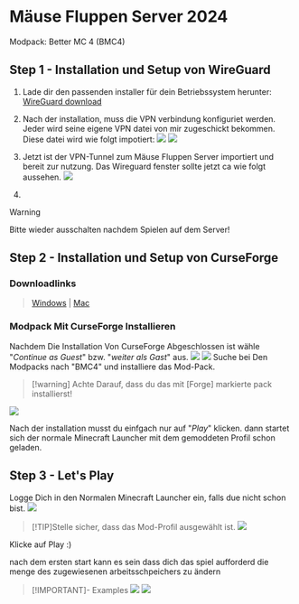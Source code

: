 # Mäuse Fluppen Server 2024

Modpack:
Better MC 4 (BMC4)

## Step 1 - Installation und Setup von WireGuard
1. Lade dir den passenden installer für dein Betriebssystem herunter: [WireGuard download](https://www.wireguard.com/install/)
2. Nach der installation, muss die VPN verbindung konfiguriet werden. Jeder wird seine eigene VPN datei von mir zugeschickt bekommen. Diese datei wird wie folgt impotiert:
![](.images/WireGuard_install_01.png)
![](.images/WireGuard_install_02.png)

3. Jetzt ist der VPN-Tunnel zum Mäuse Fluppen Server importiert und bereit zur nutzung. Das Wireguard fenster sollte jetzt ca wie folgt aussehen.
![](.images/WireGuard_install_03.png)

4.
>[!Warning]
>Bitte wieder ausschalten nachdem Spielen auf dem Server!


## Step 2 - Installation und Setup von CurseForge
### Downloadlinks
>[Windows](https://download.overwolf.com/install/Download?PartnerId=4047&utm_term=eyJkb21haW4iOiJjZi13ZWIifQ%3D%3D) | 
[Mac](https://curseforge.overwolf.com/downloads/curseforge-latest.dmg)
### Modpack Mit CurseForge Installieren
Nachdem Die Installation Von CurseForge Abgeschlossen ist wähle "*Continue as Guest*" bzw. "*weiter als Gast*" aus.
![](.images/CurseForge_install_01.png)
![](.images/CurseForge_install_02.png)
Suche bei Den Modpacks nach "BMC4" und installiere das Mod-Pack.
>[!warning] Achte Darauf, dass du das mit [Forge] markierte pack installierst!

![](.images/CurseForge_install_03.png)

Nach der installation musst du einfgach nur auf "*Play*" klicken. dann startet sich der normale Minecraft Launcher mit dem gemoddeten Profil schon geladen.  

## Step 3 - Let's Play
Logge Dich in den Normalen Minecraft Launcher ein, falls due nicht schon bist.
![](.images/MC_Launcher_setup_01.png)

>[!TIP]Stelle sicher, dass das Mod-Profil ausgewählt ist.
![](.images/MC_Launcher_setup_02.png)

Klicke auf Play :)

nach dem ersten start kann es sein dass dich das spiel aufforderd die menge des zugewiesenen arbeitsschpeichers zu ändern
>[!IMPORTANT]- Examples
>![](.images/MC_setup_01.png)
>![](.images/MC_setup_02.png)